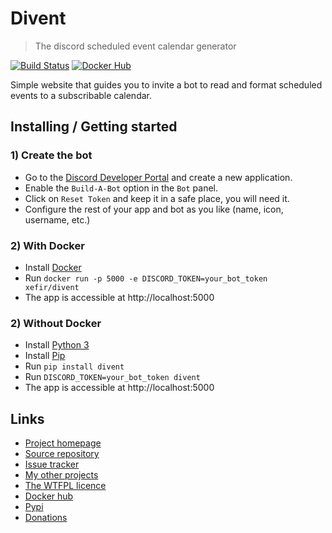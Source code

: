 # Divent
> The discord scheduled event calendar generator

[![Build Status](https://ci.crystalyx.net/api/badges/Xefir/Divent/status.svg)](https://ci.crystalyx.net/Xefir/Divent)
[![Docker Hub](https://img.shields.io/docker/pulls/xefir/divent)](https://hub.docker.com/r/xefir/divent)

Simple website that guides you to invite a bot to read and format scheduled events to a subscribable calendar.

## Installing / Getting started

### 1) Create the bot

- Go to the [Discord Developer Portal](https://discord.com/developers/applications) and create a new application.
- Enable the `Build-A-Bot` option in the `Bot` panel.
- Click on `Reset Token` and keep it in a safe place, you will need it.
- Configure the rest of your app and bot as you like (name, icon, username, etc.)

### 2) With Docker

- Install [Docker](https://docs.docker.com/get-docker/)
- Run `docker run -p 5000 -e DISCORD_TOKEN=your_bot_token xefir/divent`
- The app is accessible at http://localhost:5000

### 2) Without Docker

- Install [Python 3](https://www.python.org/downloads/)
- Install [Pip](https://pip.pypa.io/en/stable/installing/)
- Run `pip install divent`
- Run `DISCORD_TOKEN=your_bot_token divent`
- The app is accessible at http://localhost:5000

## Links

- [Project homepage](https://divent.crystalyx.net/)
- [Source repository](https://git.crystalyx.net/Xefir/Divent)
- [Issue tracker](https://git.crystalyx.net/Xefir/Divent/issues)
- [My other projects](https://git.crystalyx.net/Xefir)
- [The WTFPL licence](http://www.wtfpl.net/)
- [Docker hub](https://hub.docker.com/r/xefir/divent)
- [Pypi](https://pypi.org/project/Divent/)
- [Donations](https://paypal.me/Xefir)
